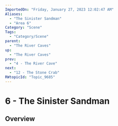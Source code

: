 ```yaml
---
ImportedOn: "Friday, January 27, 2023 12:02:47 AM"
Aliases:
  - "The Sinister Sandman"
  - "Area 6"
Category: "Scene"
Tags:
  - "Category/Scene"
parent:
  - "The River Caves"
up:
  - "The River Caves"
prev:
  - "4 - The River Cave"
next:
  - "12 - The Stone Crab"
RWtopicId: "Topic_9685"
---
```

# 6 - The Sinister Sandman
## Overview
